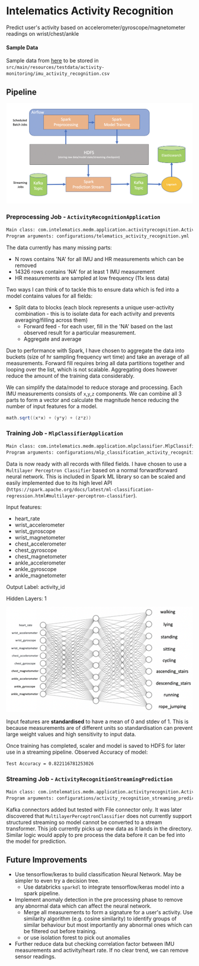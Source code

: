 # Intelematics Activity Recognition
Predict user's activity based on accelerometer/gyroscope/magnetometer readings on wrist/chest/ankle

#### Sample Data
Sample data from [here](https://drive.google.com/file/d/1YNG0PPv0lnKKHzDBd3uWq248k7Aj-I8q) to be stored in `src/main/resources/testdata/activity-monitoring/imu_activity_recognition.csv`

## Pipeline
![alt text](https://raw.githubusercontent.com/nilan3/intelematics-activity-recognition/master/pipeline_architecture.png)
### Preprocessing Job - `ActivityRecognitionApplication`
```bash
Main class: com.intelematics.medm.application.activityrecognition.ActivityRecognitionApplication
Program arguments: configurations/telematics_activity_recognition.yml
```
The data currently has many missing parts:
- N rows contains 'NA' for all IMU and HR measurements which can be removed
- 14326 rows contains 'NA' for at least 1 IMU measurement
- HR measurements are sampled at low frequency (11x less data)

Two ways I can think of to tackle this to ensure data which is fed into a model contains values for all fields:
- Split data to blocks (each block represents a unique user-activity combination - this is to isolate data for each activity and prevents averaging/filling across them)
  - Forward feed - for each user, fill in the 'NA' based on the last observed result for a particular measurement.
  - Aggregate and average

Due to performance with Spark, I have chosen to aggregate the data into buckets (size of hr sampling frequency wrt time) and take an average of all measurements. Forward fill requires bring all data partitions together and looping over the list, which is not scalable. Aggregating does however reduce the amount of the training data considerably.

We can simplify the data/model to reduce storage and processing. Each IMU measurements consists of `x`,`y`,`z` components. We can combine all 3 parts to form a vector and calculate the magnitude hence reducing the number of input features for a model.
```scala
math.sqrt((x*x) + (y*y) + (z*z))
```

### Training Job - `MlpClassifierApplication`
```bash
Main class: com.intelematics.medm.application.mlpclassifier.MlpClassifierApplication
Program arguments: configurations/mlp_classification_activity_recognition.yml
```
Data is now ready with all records with filled fields. I have chosen to use a `Multilayer Perceptron Classifier` based on a normal forwardforward neural network. This is included in Spark ML library so can be scaled and easily implemented due to its high level API (`https://spark.apache.org/docs/latest/ml-classification-regression.html#multilayer-perceptron-classifier`).

Input features:
   - heart_rate
   - wrist_accelerometer
   - wrist_gyroscope
   - wrist_magnetometer
   - chest_accelerometer
   - chest_gyroscope
   - chest_magnetometer
   - ankle_accelerometer
   - ankle_gyroscope
   - ankle_magnetometer

Output Label: activity_id

Hidden Layers: 1

![alt text](https://raw.githubusercontent.com/nilan3/intelematics-activity-recognition/master/neural_network_diagram.png)

Input features are **standardised** to have a mean of 0 and stdev of 1. This is because measurements are of different units so standardisation can prevent large weight values and high sensitivity to input data.

Once training has completed, scaler and model is saved to HDFS for later use in a streaming pipeline.
Observed Accuracy of model:
```bash
Test Accuracy = 0.822116781253026
```

### Streaming Job - `ActivityRecognitionStreamingPrediction`
```bash
Main class: com.intelematics.medm.application.activityrecognition.ActivityRecognitionStreamingPrediction
Program arguments: configurations/activity_recognition_streaming_prediction.yml
```
Kafka connectors added but tested with File connector only.
It was later discovered that `MultilayerPerceptronClassifier` does not currently support structured streaming so model cannot be converted to a stream transformer. This job currently picks up new data as it lands in the directory. Similar logic would apply to pre process the data before it can be fed into the model for prediction.

## Future Improvements
- Use tensorflow/keras to build classification Neural Network. May be simpler to even try a decision tree.
  - Use databricks `sparkdl` to integrate tensorflow/keras model into a spark pipeline.
- Implement anomaly detection in the pre processing phase to remove any abnormal data which can affect the neural network.
  - Merge all measurements to form a signature for a user's activity. Use similarity algorithm (e.g. cosine similarity) to identify groups of similar behaviour but most importantly any abnormal ones which can be filtered out before training.
  - or use isolation forest to pick out anomalies
- Further reduce data but checking correlation factor between IMU measurements and activity/heart rate. If no clear trend, we can remove sensor readings.
